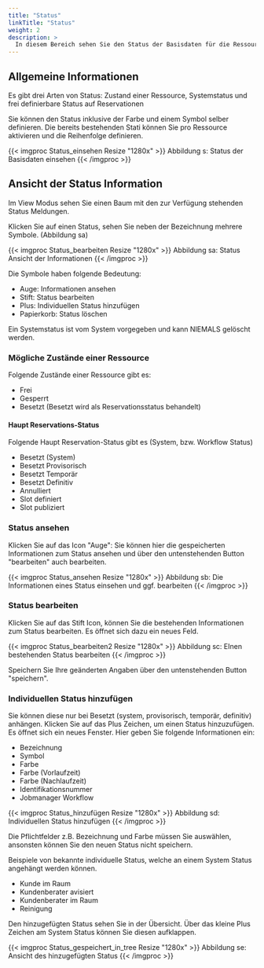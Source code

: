 ```yaml
---
title: "Status"
linkTitle: "Status"
weight: 2
description: >
  In diesem Bereich sehen Sie den Status der Basisdaten für die Ressourcen ein.   
---
```


## Allgemeine Informationen
Es gibt drei Arten von Status: Zustand einer Ressource, Systemstatus und frei definierbare Status auf Reservationen

Sie können den Status inklusive der Farbe und einem Symbol selber definieren. 
Die bereits bestehenden Stati können Sie pro Ressource aktivieren und die Reihenfolge definieren. 

{{< imgproc Status_einsehen Resize "1280x" >}}
Abbildung s: Status der Basisdaten einsehen
{{< /imgproc >}}

## Ansicht der Status Information 
Im View Modus sehen Sie einen Baum mit den zur Verfügung stehenden Status Meldungen. 

Klicken Sie auf einen Status, sehen Sie neben der Bezeichnung mehrere Symbole. (Abbildung sa)

{{< imgproc Status_bearbeiten Resize "1280x" >}}
Abbildung sa: Status Ansicht der Informationen
{{< /imgproc >}}

Die Symbole haben folgende Bedeutung:  

* Auge: Informationen ansehen
* Stift: Status bearbeiten
* Plus: Individuellen Status hinzufügen 
* Papierkorb: Status löschen

Ein Systemstatus ist vom System vorgegeben und kann NIEMALS gelöscht werden. 

### Mögliche Zustände einer Ressource
Folgende Zustände einer Ressource gibt es:

* Frei 
* Gesperrt 
* Besetzt (Besetzt wird als Reservationsstatus behandelt)

#### Haupt Reservations-Status
Folgende Haupt Reservation-Status gibt es (System, bzw. Workflow Status)

* Besetzt (System)
* Besetzt Provisorisch
* Besetzt Temporär
* Besetzt Definitiv
* Annulliert
* Slot definiert
* Slot publiziert

### Status ansehen 
Klicken Sie auf das Icon "Auge": Sie können hier die gespeicherten Informationen zum Status ansehen und über den untenstehenden Button "bearbeiten" auch bearbeiten. 

{{< imgproc Status_ansehen Resize "1280x" >}}
Abbildung sb: Die Informationen eines Status einsehen und ggf. bearbeiten
{{< /imgproc >}}

### Status bearbeiten
Klicken Sie auf das Stift Icon, können Sie die bestehenden Informationen zum Status bearbeiten. Es öffnet sich dazu ein neues Feld. 

{{< imgproc Status_bearbeiten2 Resize "1280x" >}}
Abbildung sc: EInen bestehenden Status bearbeiten
{{< /imgproc >}}

Speichern Sie Ihre geänderten Angaben über den untenstehenden Button "speichern". 

### Individuellen Status hinzufügen
Sie können diese nur bei Besetzt (system, provisorisch, temporär, definitiv) anhängen. 
Klicken Sie auf das Plus Zeichen, um einen Status hinzuzufügen. Es öffnet sich ein neues Fenster. Hier geben Sie folgende Informationen ein: 
* Bezeichnung 
* Symbol 
* Farbe 
* Farbe (Vorlaufzeit)
* Farbe (Nachlaufzeit)
* Identifikationsnummer 
* Jobmanager Workflow 

{{< imgproc Status_hinzufügen Resize "1280x" >}}
Abbildung sd: Individuellen Status hinzufügen
{{< /imgproc >}}

Die Pflichtfelder z.B. Bezeichnung und Farbe müssen Sie auswählen, ansonsten können Sie den neuen Status nicht speichern. 

Beispiele von bekannte individuelle Status, welche an einem System Status angehängt werden können.
* Kunde im Raum
* Kundenberater avisiert
* Kundenberater im Raum
* Reinigung

Den hinzugefügten Status sehen Sie in der Übersicht. Über das kleine Plus Zeichen am System Status können Sie diesen aufklappen.

{{< imgproc Status_gespeichert_in_tree Resize "1280x" >}}
Abbildung se: Ansicht des hinzugefügten Status
{{< /imgproc >}}

